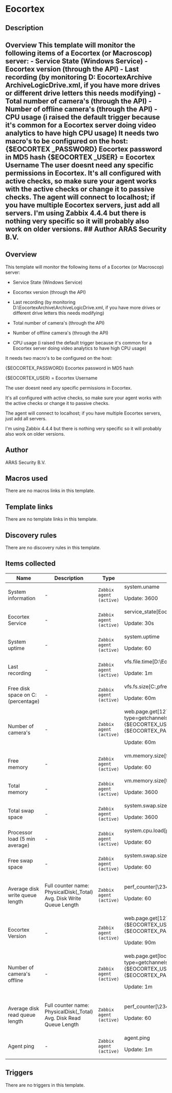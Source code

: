 # Eocortex

## Description

## Overview This template will monitor the following items of a Eocortex (or Macroscop) server: - Service State (Windows Service) - Eocortex version (through the API) - Last recording (by monitoring D: EocortexArchive ArchiveLogicDrive.xml, if you have more drives or different drive letters this needs modifying) - Total number of camera's (through the API) - Number of offline camera's (through the API) - CPU usage (i raised the default trigger because it's common for a Eocortex server doing video analytics to have high CPU usage) It needs two macro's to be configured on the host: {$EOCORTEX _PASSWORD} Eocortex password in MD5 hash {$EOCORTEX _USER} = Eocortex Username The user doesnt need any specific permissions in Eocortex. It's all configured with active checks, so make sure your agent works with the active checks or change it to passive checks. The agent will connect to localhost; if you have multiple Eocortex servers, just add all servers. I'm using Zabbix 4.4.4 but there is nothing very specific so it will probably also work on older versions. ## Author ARAS Security B.V. 

## Overview

This template will monitor the following items of a Eocortex (or Macroscop) server:


- Service State (Windows Service)


- Eocortex version (through the API)


- Last recording (by monitoring D:\EocortexArchive\ArchiveLogicDrive.xml, if you have more drives or different drive letters this needs modifying)


- Total number of camera's (through the API)


- Number of offline camera's (through the API)


- CPU usage (i raised the default trigger because it's common for a Eocortex server doing video analytics to have high CPU usage)


 


It needs two macro's to be configured on the host:


{$EOCORTEX\_PASSWORD} Eocortex password in MD5 hash


{$EOCORTEX\_USER} = Eocortex Username


The user doesnt need any specific permissions in Eocortex.


 


It's all configured with active checks, so make sure your agent works with the active checks or change it to passive checks.


The agent will connect to localhost; if you have multiple Eocortex servers, just add all servers.


 


I'm using Zabbix 4.4.4 but there is nothing very specific so it will probably also work on older versions.



## Author

ARAS Security B.V.

## Macros used

There are no macros links in this template.

## Template links

There are no template links in this template.

## Discovery rules

There are no discovery rules in this template.

## Items collected

|Name|Description|Type|Key and additional info|
|----|-----------|----|----|
|System information|<p>-</p>|`Zabbix agent (active)`|system.uname<p>Update: 3600</p>|
|Eocortex Service|<p>-</p>|`Zabbix agent (active)`|service_state[EocortexServer]<p>Update: 30s</p>|
|System uptime|<p>-</p>|`Zabbix agent (active)`|system.uptime<p>Update: 60</p>|
|Last recording|<p>-</p>|`Zabbix agent (active)`|vfs.file.time[D:\EocortexArchive\ArchiveLogicDrive.xml,modify]<p>Update: 1m</p>|
|Free disk space on C: (percentage)|<p>-</p>|`Zabbix agent (active)`|vfs.fs.size[C:,pfree]<p>Update: 60m</p>|
|Number of camera's|<p>-</p>|`Zabbix agent (active)`|web.page.get[127.0.0.1,/command?type=getchannelsstates&login={$EOCORTEX_USER}&password={$EOCORTEX_PASSWORD}&responsetype=json,8080]<p>Update: 60m</p>|
|Free memory|<p>-</p>|`Zabbix agent (active)`|vm.memory.size[free]<p>Update: 60</p>|
|Total memory|<p>-</p>|`Zabbix agent (active)`|vm.memory.size[total]<p>Update: 3600</p>|
|Total swap space|<p>-</p>|`Zabbix agent (active)`|system.swap.size[,total]<p>Update: 3600</p>|
|Processor load (5 min average)|<p>-</p>|`Zabbix agent (active)`|system.cpu.load[percpu,avg5]<p>Update: 60</p>|
|Free swap space|<p>-</p>|`Zabbix agent (active)`|system.swap.size[,free]<p>Update: 60</p>|
|Average disk write queue length|<p>Full counter name: PhysicalDisk(_Total) Avg. Disk Write Queue Length</p>|`Zabbix agent (active)`|perf_counter[\234(_Total)\1404]<p>Update: 60</p>|
|Eocortex Version|<p>-</p>|`Zabbix agent (active)`|web.page.get[127.0.0.1,/configex?login={$EOCORTEX_USER}&password={$EOCORTEX_PASSWORD}&responsetype=json,8080]<p>Update: 90m</p>|
|Number of camera's offline|<p>-</p>|`Zabbix agent (active)`|web.page.get[localhost,/command?type=getchannelsstates&login={$EOCORTEX_USER}&password={$EOCORTEX_PASSWORD}&responsetype=json,8080]<p>Update: 1m</p>|
|Average disk read queue length|<p>Full counter name: PhysicalDisk(_Total) Avg. Disk Read Queue Length</p>|`Zabbix agent (active)`|perf_counter[\234(_Total)\1402]<p>Update: 60</p>|
|Agent ping|<p>-</p>|`Zabbix agent (active)`|agent.ping<p>Update: 1m</p>|
## Triggers

There are no triggers in this template.

